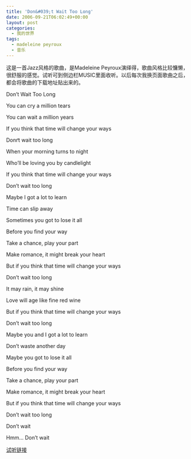 ```yaml
---
title: 'Don&#039;t Wait Too Long'
date: 2006-09-21T06:02:49+00:00
layout: post
categories:
  - 我的世界
tags:
  - madeleine peyroux
  - 音乐
---
```


这是一首Jazz风格的歌曲，是Madeleine Peyroux演绎得，歌曲风格比较慵懒，很舒服的感觉。试听可到侧边栏MUSIC里面收听。以后每次我换页面歌曲之后，都会将歌曲的下载地址贴出来的。



Don’t Wait Too Long

You can cry a million tears

You can wait a million years

If you think that time will change your ways

Donґt wait too long

When your morning turns to night

Who’ll be loving you by candlelight

If you think that time will change your ways

Don’t wait too long

Maybe I got a lot to learn

Time can slip away

Sometimes you got to lose it all

Before you find your way

Take a chance, play your part

Make romance, it might break your heart

But if you think that time will change your ways

Don’t wait too long

It may rain, it may shine

Love will age like fine red wine

But if you think that time will change your ways

Don’t wait too long

Maybe you and I got a lot to learn

Don’t waste another day

Maybe you got to lose it all

Before you find your way

Take a chance, play your part

Make romance, it might break your heart

But if you think that time will change your ways

Don’t wait too long

Don’t wait

Hmm… Don’t wait

[试听链接](http://music.163.com/#/song?id=21214074)